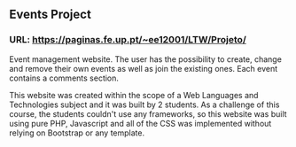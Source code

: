 ## Events Project

### URL: https://paginas.fe.up.pt/~ee12001/LTW/Projeto/

Event management website. The user has the possibility to create, change and remove their own events as well as join the existing
ones. Each event contains a comments section.

This website was created within the scope of a Web Languages and Technologies subject and it was built by 2 students. 
As a challenge of this course, the students couldn't use any frameworks, so this website was built using pure PHP, Javascript and all of the CSS was implemented without relying on Bootstrap or any template.
